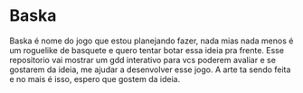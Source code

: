 # Baska
Baska é nome do jogo que estou planejando fazer, nada mias nada menos é um roguelike de basquete e quero tentar botar essa ideia pra frente. Esse repositorio vai mostrar um gdd interativo para vcs poderem avaliar e se gostarem da ideia, me ajudar a desenvolver esse jogo. A arte ta sendo feita e no mais é isso, espero que gostem da ideia.
